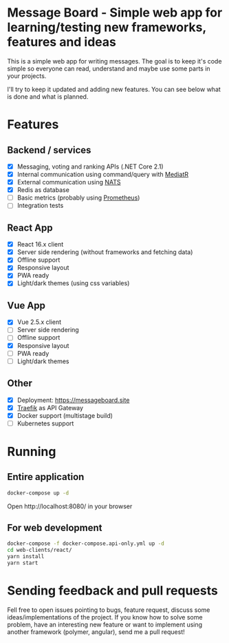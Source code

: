 # Message Board - Simple web app for learning/testing new frameworks, features and ideas

This is a simple web app for writing messages.
The goal is to keep it's code simple so everyone can read, understand and maybe use some parts in your projects.

I'll try to keep it updated and adding new features.
You can see below what is done and what is planned.

# Features
## Backend / services
- [x] Messaging, voting and ranking APIs (.NET Core 2.1)
- [x] Internal communication using command/query with [MediatR](https://github.com/jbogard/MediatR)
- [x] External communication using [NATS](https://nats.io/)
- [x] Redis as database
- [ ] Basic metrics (probably using [Prometheus](https://prometheus.io/))
- [ ] Integration tests

## React App
- [x] React 16.x client
- [x] Server side rendering (without frameworks and fetching data)
- [x] Offline support
- [x] Responsive layout
- [x] PWA ready
- [x] Light/dark themes (using css variables)

## Vue App
- [x] Vue 2.5.x client
- [ ] Server side rendering
- [ ] Offline support
- [x] Responsive layout
- [ ] PWA ready
- [ ] Light/dark themes

## Other
- [x] Deployment: https://messageboard.site
- [x] [Traefik](https://traefik.io/) as API Gateway
- [x] Docker support (multistage build)
- [ ] Kubernetes support

# Running
## Entire application
```bash
docker-compose up -d
```

Open http://localhost:8080/ in your browser

## For web development
```bash
docker-compose -f docker-compose.api-only.yml up -d
cd web-clients/react/
yarn install
yarn start
```

# Sending feedback and pull requests
Fell free to open issues pointing to bugs, feature request, discuss some ideas/implementations of the project.
If you know how to solve some problem, have an interesting new feature or want to implement using another framework (polymer, angular), send me a pull request!
